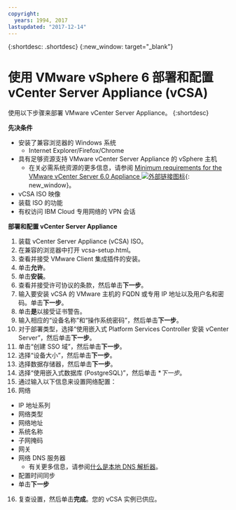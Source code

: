 ```yaml
---
copyright:
  years: 1994, 2017
lastupdated: "2017-12-14"
---
```


{:shortdesc: .shortdesc}
{:new_window: target="_blank"}

# 使用 VMware vSphere 6 部署和配置 vCenter Server Appliance (vCSA)  

使用以下步骤来部署 VMware vCenter Server Appliance。
{:shortdesc}

**先决条件**
* 安装了兼容浏览器的 Windows 系统
  * Internet Explorer/Firefox/Chrome
* 具有足够资源支持 VMware vCenter Server Appliance 的 vSphere 主机
  * 在关必需系统资源的更多信息，请参阅 [Minimum requirements for the VMware vCenter Server 6.0 Appliance ![外部链接图标](../../icons/launch-glyph.svg "外部链接图标")](https://kb.vmware.com/s/article/2106572){: new_window}。
* vCSA ISO 映像
  <!--* In the vmware section of IBM Cloud Download Services site or vmware.com: http://downloads.service.softlayer.com/vmware/VMware-VCSA-all-6.*.iso-->
* 装载 ISO 的功能
* 有权访问 IBM Cloud 专用网络的 VPN 会话

**部署和配置 vCenter Server Appliance**

1. 装载 vCenter Server Appliance (vCSA) ISO。
2. 在兼容的浏览器中打开 vcsa-setup.html。
3. 查看并接受 VMware Client 集成插件的安装。
4. 单击**允许**。
5. 单击**安装**。
6. 查看并接受许可协议的条款，然后单击**下一步**。
7. 输入要安装 vCSA 的 VMware 主机的 FQDN 或专用 IP 地址以及用户名和密码。单击**下一步**。
8. 单击**是**以接受证书警告。
9. 输入相应的“设备名称”和“操作系统密码”，然后单击**下一步**。
10. 对于部署类型，选择“使用嵌入式 Platform Services Controller 安装 vCenter Server”，然后单击**下一步**。
11. 单击“创建 SSO 域”，然后单击**下一步**。<!-- if "create a new" is in the UI, it needs to be changed to "Create an SSO..."-->
12. 选择“设备大小”，然后单击**下一步**。
13. 选择数据存储器，然后单击**下一步**。
14. 选择“使用嵌入式数据库 (PostgreSQL)”，然后单击 **下一步*。
15. 通过输入以下信息来设置网络配置：
  1. 网络
  * IP 地址系列
  * 网络类型
  * 网络地址
  * 系统名称
  * 子网掩码
  * 网关
  * 网络 DNS 服务器
      * 有关更多信息，请参阅[什么是本地 DNS 解析器](/docs/infrastructure/dns/dns-faq.html#what-are-the-local-dns-resolvers-)。
  * 配置时间同步
  * 单击**下一步**
16. 复查设置，然后单击**完成**。您的 vCSA 实例已供应。


